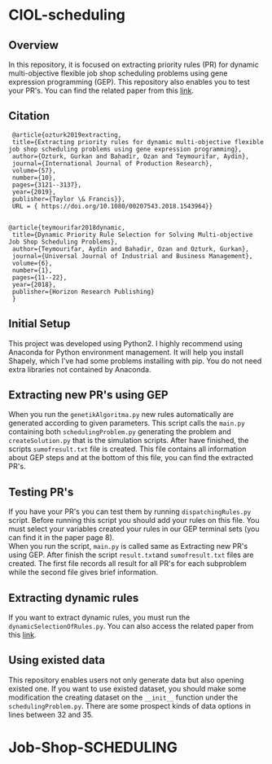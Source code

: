 # CIOL-scheduling
## Overview
In this repository, it is focused on extracting priority rules (PR) for dynamic multi-objective flexible job shop scheduling problems using gene expression programming (GEP). This repository also enables you to test your PR's. You can find the related paper from this [link](https://www.tandfonline.com/doi/abs/10.1080/00207543.2018.1543964).
## Citation
     @article{ozturk2019extracting,
     title={Extracting priority rules for dynamic multi-objective flexible job shop scheduling problems using gene expression programming},
     author={Ozturk, Gurkan and Bahadir, Ozan and Teymourifar, Aydin},
     journal={International Journal of Production Research},
     volume={57},
     number={10},
     pages={3121--3137},
     year={2019},
     publisher={Taylor \& Francis}},
     URL = { https://doi.org/10.1080/00207543.2018.1543964}}
    
    
    @article{teymourifar2018dynamic,
     title={Dynamic Priority Rule Selection for Solving Multi-objective Job Shop Scheduling Problems},
     author={Teymourifar, Aydin and Bahadir, Ozan and Ozturk, Gurkan},
     journal={Universal Journal of Industrial and Business Management},
     volume={6},
     number={1},
     pages={11--22},
     year={2018},
     publisher={Horizon Research Publishing}
     }
## Initial Setup
This project was developed using Python2.
I highly recommend using Anaconda for Python environment management. It will help you install Shapely, which I've had some problems installing with pip. You do not need extra libraries not contained by Anaconda. 
## Extracting new PR's using GEP
When you run the ```genetikAlgoritma.py``` new rules automatically are generated according to given parameters. This script calls the ```main.py``` containing both ```schedulingProblem.py``` generating the problem and ``` createSolution.py``` that is the simulation scripts. After have finished, the scripts ```sumofresult.txt``` file is created. This file contains all information about GEP steps and at the bottom of this file, you can find the extracted PR's. 
## Testing PR's
If you have your PR's you can test them by running ```dispatchingRules.py``` script. Before running this script you should add your rules on this file. You must select your variables created your rules in our GEP terminal sets (you can find it in the paper page 8).  
When you run the script, ```main.py``` is called same as Extracting new PR's using GEP. After finish the script ```result.txt```and  ```sumofresult.txt``` files are created. The first file records all result for all PR's for each subproblem while the second file gives brief information.
## Extracting dynamic rules 
If you want to extract dynamic rules, you must run the ```dynamicSelectionOfRules.py```. You can also access the related paper from this [link](http://www.hrpub.org/download/20180330/UJIBM2-11611325.pdf).
## Using existed data
This repository enables users not only generate data but also opening existed one. If you want to use existed dataset, you should make some modification the creating dataset on the ```__init__``` function under the ```schedulingProblem.py```. There are some prospect kinds of data options in lines between 32 and 35.  
# Job-Shop-SCHEDULING
